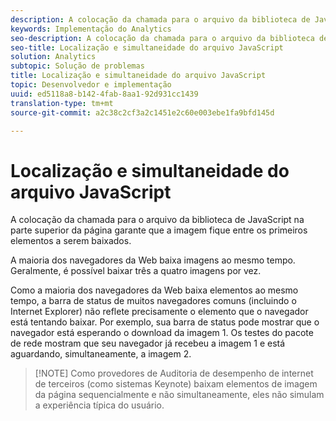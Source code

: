 ```yaml
---
description: A colocação da chamada para o arquivo da biblioteca de JavaScript na parte superior da página garante que a imagem fique entre os primeiros elementos a serem baixados.
keywords: Implementação do Analytics
seo-description: A colocação da chamada para o arquivo da biblioteca de JavaScript na parte superior da página garante que a imagem fique entre os primeiros elementos a serem baixados.
seo-title: Localização e simultaneidade do arquivo JavaScript
solution: Analytics
subtopic: Solução de problemas
title: Localização e simultaneidade do arquivo JavaScript
topic: Desenvolvedor e implementação
uuid: ed5118a8-b142-4fab-8aa1-92d931cc1439
translation-type: tm+mt
source-git-commit: a2c38c2cf3a2c1451e2c60e003ebe1fa9bfd145d

---
```



# Localização e simultaneidade do arquivo JavaScript

A colocação da chamada para o arquivo da biblioteca de JavaScript na parte superior da página garante que a imagem fique entre os primeiros elementos a serem baixados.

A maioria dos navegadores da Web baixa imagens ao mesmo tempo. Geralmente, é possível baixar três a quatro imagens por vez.

Como a maioria dos navegadores da Web baixa elementos ao mesmo tempo, a barra de status de muitos navegadores comuns (incluindo o Internet Explorer) não reflete precisamente o elemento que o navegador está tentando baixar. Por exemplo, sua barra de status pode mostrar que o navegador está esperando o download da imagem 1. Os testes do pacote de rede mostram que seu navegador já recebeu a imagem 1 e está aguardando, simultaneamente, a imagem 2.

> [!NOTE] Como provedores de Auditoria de desempenho de internet de terceiros (como sistemas Keynote) baixam elementos de imagem da página sequencialmente e não simultaneamente, eles não simulam a experiência típica do usuário.

